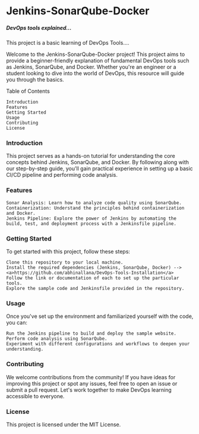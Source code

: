 <h1>Jenkins-SonarQube-Docker</h1>
        <h5>DevOps tools explained...</h5>

This project is a basic learning of DevOps Tools....

Welcome to the Jenkins-SonarQube-Docker project! This project aims to provide a beginner-friendly explanation of fundamental DevOps tools such as Jenkins, SonarQube, and Docker. Whether you're an engineer or a student looking to dive into the world of DevOps, this resource will guide you through the basics.

Table of Contents

    Introduction
    Features
    Getting Started
    Usage
    Contributing
    License


<h3>Introduction</h3>

This project serves as a hands-on tutorial for understanding the core concepts behind Jenkins, SonarQube, and Docker. By following along with our step-by-step guide, you'll gain practical experience in setting up a basic CI/CD pipeline and performing code analysis.

<h3>Features</h3>

    Sonar Analysis: Learn how to analyze code quality using SonarQube.
    Containerization: Understand the principles behind containerization and Docker.
    Jenkins Pipeline: Explore the power of Jenkins by automating the build, test, and deployment process with a Jenkinsfile pipeline.

<h3>Getting Started</h3>

To get started with this project, follow these steps:

    Clone this repository to your local machine.
    Install the required dependencies (Jenkins, SonarQube, Docker) --> <a>https://github.com/abhinallana/DevOps-Tools-Installation</a> 
    Follow the link or documentation of each to set up the particular tools.
    Explore the sample code and Jenkinsfile provided in the repository.

<h3>Usage</h3>

Once you've set up the environment and familiarized yourself with the code, you can:

    Run the Jenkins pipeline to build and deploy the sample website.
    Perform code analysis using SonarQube.
    Experiment with different configurations and workflows to deepen your understanding.

<h3>Contributing</h3>

We welcome contributions from the community! If you have ideas for improving this project or spot any issues, feel free to open an issue or submit a pull request. Let's work together to make DevOps learning accessible to everyone.

<h3>License</h3>

This project is licensed under the MIT License.










